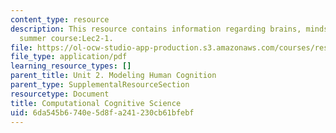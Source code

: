 ```yaml
---
content_type: resource
description: This resource contains information regarding brains, minds and machines
  summer course:Lec2-1.
file: https://ol-ocw-studio-app-production.s3.amazonaws.com/courses/res-9-003-brains-minds-and-machines-summer-course-summer-2015/6da545b6740e5d8fa241230cb61bfebf_MITRES_9_003SUM15_Lec2-1.pdf
file_type: application/pdf
learning_resource_types: []
parent_title: Unit 2. Modeling Human Cognition
parent_type: SupplementalResourceSection
resourcetype: Document
title: Computational Cognitive Science
uid: 6da545b6-740e-5d8f-a241-230cb61bfebf
---
```

